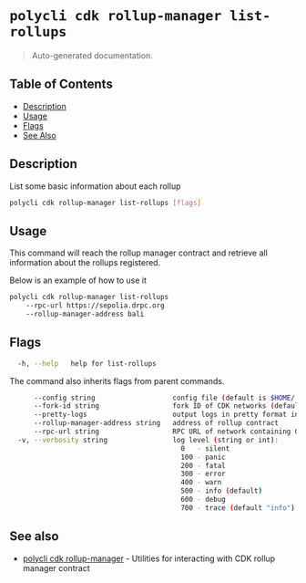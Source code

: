 # `polycli cdk rollup-manager list-rollups`

> Auto-generated documentation.

## Table of Contents

- [Description](#description)
- [Usage](#usage)
- [Flags](#flags)
- [See Also](#see-also)

## Description

List some basic information about each rollup

```bash
polycli cdk rollup-manager list-rollups [flags]
```

## Usage

This command will reach the rollup manager contract and retrieve all information about the rollups registered.

Below is an example of how to use it

```bash
polycli cdk rollup-manager list-rollups
    --rpc-url https://sepolia.drpc.org
    --rollup-manager-address bali
```

## Flags

```bash
  -h, --help   help for list-rollups
```

The command also inherits flags from parent commands.

```bash
      --config string                   config file (default is $HOME/.polygon-cli.yaml)
      --fork-id string                  fork ID of CDK networks (default "12")
      --pretty-logs                     output logs in pretty format instead of JSON (default true)
      --rollup-manager-address string   address of rollup contract
      --rpc-url string                  RPC URL of network containing CDK contracts (default "http://localhost:8545")
  -v, --verbosity string                log level (string or int):
                                          0   - silent
                                          100 - panic
                                          200 - fatal
                                          300 - error
                                          400 - warn
                                          500 - info (default)
                                          600 - debug
                                          700 - trace (default "info")
```

## See also

- [polycli cdk rollup-manager](polycli_cdk_rollup-manager.md) - Utilities for interacting with CDK rollup manager contract
